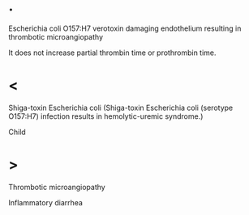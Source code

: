 # .

Escherichia coli O157:H7 verotoxin damaging endothelium resulting in thrombotic microangiopathy

It does not increase partial thrombin time or prothrombin time.

# <

Shiga-toxin Escherichia coli (Shiga-toxin Escherichia coli (serotype O157:H7) infection results in hemolytic-uremic syndrome.)

Child

# >

Thrombotic microangiopathy

Inflammatory diarrhea
